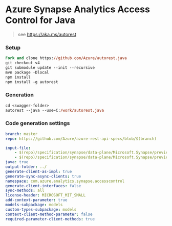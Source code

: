 # Azure Synapse Analytics Access Control for Java

> see https://aka.ms/autorest

### Setup
```ps
Fork and clone https://github.com/Azure/autorest.java 
git checkout v4
git submodule update --init --recursive
mvn package -Dlocal
npm install
npm install -g autorest
```

### Generation
```ps
cd <swagger-folder>
autorest --java --use=C:/work/autorest.java
```

### Code generation settings

```yaml
branch: master
repo: https://github.com/Azure/azure-rest-api-specs/blob/$(branch)
```

```yaml
input-file:
    - $(repo)/specification/synapse/data-plane/Microsoft.Synapse/preview/2020-02-01-preview/roleAssignments.json
    - $(repo)/specification/synapse/data-plane/Microsoft.Synapse/preview/2020-02-01-preview/roles.json
java: true
output-folder: ../
generate-client-as-impl: true
generate-sync-async-clients: true
namespace: com.azure.analytics.synapse.accesscontrol
generate-client-interfaces: false
sync-methods: all
license-header: MICROSOFT_MIT_SMALL
add-context-parameter: true
models-subpackage: models
custom-types-subpackage: models
context-client-method-parameter: false
required-parameter-client-methods: true
```
